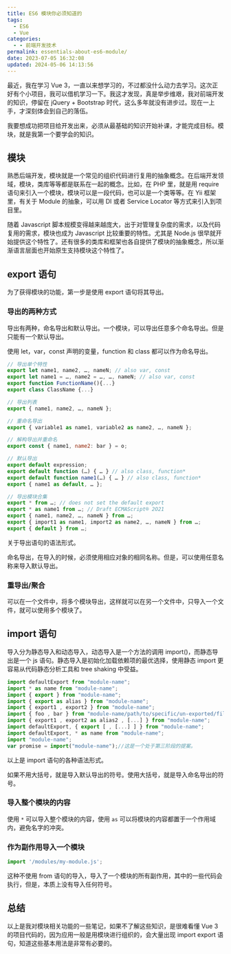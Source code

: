 ```yaml
---
title: ES6 模块你必须知道的
tags:
  - ES6
  - Vue
categories:
  - - 前端开发技术
permalink: essentials-about-es6-module/
date: 2023-07-05 16:32:08
updated: 2024-05-06 14:13:56
---
```

最近，我在学习 Vue 3，一直以来想学习的，不过都没什么动力去学习。这次正好有个小项目，我可以借机学习一下。我这才发现，真是举步维艰，我对前端开发的知识，停留在 jQuery + Bootstrap 时代，这么多年就没有进步过。现在一上手，才深刻体会到自己的落伍。

我要想成功把项目给开发出来，必须从最基础的知识开始补课，才能完成目标。模块，就是我第一个要学会的知识。

<!-- more -->

## 模块

熟悉后端开发，模块就是一个常见的组织代码进行复用的抽象概念。在后端开发领域，模块，类库等等都是联系在一起的概念。比如，在 PHP 里，就是用 require 语句来引入一个模块，模块可以是一段代码，也可以是一个类等等。在 Yii 框架里，有关于 Module 的抽象，可以用 DI 或者 Service Locator 等方式来引入到项目里。

随着 Javascript 脚本规模变得越来越庞大，出于对管理复杂度的需求，以及代码复用的需求，模块也成为 Javascript 比较重要的特性。尤其是 Node.js 很早就开始提供这个特性了。还有很多的类库和框架也各自提供了模块的抽象概念，所以渐渐语言层面也开始原生支持模块这个特性了。

## export 语句

为了获得模块的功能，第一步是使用 export 语句将其导出。

### 导出的两种方式

导出有两种，命名导出和默认导出。一个模块，可以导出任意多个命名导出。但是只能有一个默认导出。

使用 let，var，const 声明的变量，function 和 class 都可以作为命名导出。

```js
// 导出单个特性
export let name1, name2, …, nameN; // also var, const
export let name1 = …, name2 = …, …, nameN; // also var, const
export function FunctionName(){...}
export class ClassName {...}

// 导出列表
export { name1, name2, …, nameN };

// 重命名导出
export { variable1 as name1, variable2 as name2, …, nameN };

// 解构导出并重命名
export const { name1, name2: bar } = o;

// 默认导出
export default expression;
export default function (…) { … } // also class, function*
export default function name1(…) { … } // also class, function*
export { name1 as default, … };

// 导出模块合集
export * from …; // does not set the default export
export * as name1 from …; // Draft ECMAScript® 2O21
export { name1, name2, …, nameN } from …;
export { import1 as name1, import2 as name2, …, nameN } from …;
export { default } from …;
```

关于导出语句的语法形式。

命名导出，在导入的时候，必须使用相应对象的相同名称。但是，可以使用任意名称来导入默认导出。

### 重导出/聚合

可以在一个文件中，将多个模块导出，这样就可以在另一个文件中，只导入一个文件，就可以使用多个模块了。

## import 语句

导入分为静态导入和动态导入，动态导入是一个方法的调用 import()，而静态导出是一个 js 语句。静态导入是初始化加载依赖项的最优选择，使用静态 import 更容易从代码静态分析工具和 tree shaking 中受益。

```js
import defaultExport from "module-name";
import * as name from "module-name";
import { export } from "module-name";
import { export as alias } from "module-name";
import { export1 , export2 } from "module-name";
import { foo , bar } from "module-name/path/to/specific/un-exported/file";
import { export1 , export2 as alias2 , [...] } from "module-name";
import defaultExport, { export [ , [...] ] } from "module-name";
import defaultExport, * as name from "module-name";
import "module-name";
var promise = import("module-name");//这是一个处于第三阶段的提案。
```

以上是 import 语句的各种语法形式。

如果不用大括号，就是导入默认导出的符号。使用大括号，就是导入命名导出的符号。

### 导入整个模块的内容

使用 `*` 可以导入整个模块的内容，使用 `as` 可以将模块的内容都置于一个作用域内，避免名字的冲突。

### 作为副作用导入一个模块

```js
import '/modules/my-module.js';
```

这种不使用 from 语句的导入，导入了一个模块的所有副作用，其中的一些代码会执行，但是，本质上没有导入任何符号。

## 总结

以上是我对模块相关功能的一些笔记，如果不了解这些知识，是很难看懂 Vue 3 的项目代码的，因为应用一般是用模块进行组织的，会大量出现 import export 语句，知道这些基本用法是非常有必要的。
